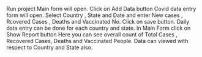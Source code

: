 Run project
Main form will open.
Click on Add Data button
Covid data entry form will open.
Select Country , State and Date and enter 
New cases , Rcovered Cases , Deaths and Vaccinated No.
Click on save button.
Daily data entry can be done for each country and state.
In Main Form click on Show Report button
Here you can see overall count of Total Cases , Recovered Cases, Deaths and Vaccinated People.
Data can viewed with respect to Country  and State  also.
